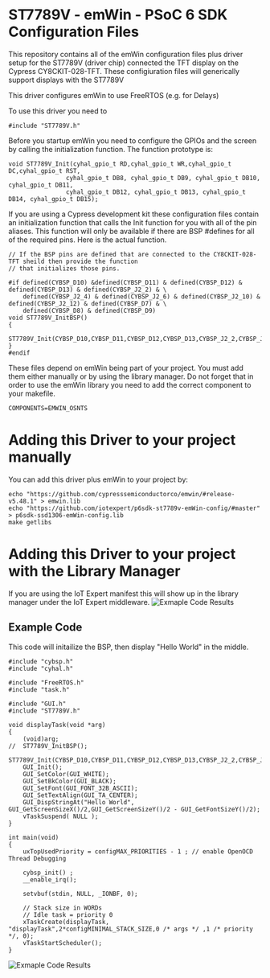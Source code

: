 # ST7789V - emWin - PSoC 6 SDK Configuration Files
This repository contains all of the emWin configuration files plus driver setup for the ST7789V (driver chip) connected the TFT display on the Cypress CY8CKIT-028-TFT.  These configiuration files will generically support displays with the ST7789V

This driver configures emWin to use FreeRTOS (e.g. for Delays)

To use this driver you need to
```
#include "ST7789V.h"
```

Before you startup emWin you need to configure the GPIOs and the screen by calling the initialization function.  The function prototype is:
```
void ST7789V_Init(cyhal_gpio_t RD,cyhal_gpio_t WR,cyhal_gpio_t DC,cyhal_gpio_t RST,
                cyhal_gpio_t DB8, cyhal_gpio_t DB9, cyhal_gpio_t DB10, cyhal_gpio_t DB11,
                cyhal_gpio_t DB12, cyhal_gpio_t DB13, cyhal_gpio_t DB14, cyhal_gpio_t DB15);
```

If you are using a Cypress development kit these configuration files contain an initialization function that calls the Init function for you with all of the pin aliases.  This function will only be available if there are BSP #defines for all of the required pins.  Here is the actual function.
```
// If the BSP pins are defined that are connected to the CY8CKIT-028-TFT sheild then provide the function
// that initializes those pins.

#if defined(CYBSP_D10) &defined(CYBSP_D11) & defined(CYBSP_D12) & defined(CYBSP_D13) & defined(CYBSP_J2_2) & \
    defined(CYBSP_J2_4) & defined(CYBSP_J2_6) & defined(CYBSP_J2_10) & defined(CYBSP_J2_12) & defined(CYBSP_D7) & \
    defined(CYBSP_D8) & defined(CYBSP_D9)
void ST7789V_InitBSP()
{
    ST7789V_Init(CYBSP_D10,CYBSP_D11,CYBSP_D12,CYBSP_D13,CYBSP_J2_2,CYBSP_J2_4,CYBSP_J2_6,CYBSP_J2_10,CYBSP_J2_12,CYBSP_D7,CYBSP_D8,CYBSP_D9);
}
#endif
```

These files depend on emWin being part of your project.  You must add them either manually or by using the library manager.  Do not forget that in order to use the emWin library you need to add the correct component to your makefile.
```
COMPONENTS=EMWIN_OSNTS
```


# Adding this Driver to your project manually
You can add this driver plus emWin to your project by:
```
echo "https://github.com/cypresssemiconductorco/emwin/#release-v5.48.1" > emwin.lib
echo "https://github.com/iotexpert/p6sdk-st7789v-emWin-config/#master" > p6sdk-ssd1306-emWin-config.lib
make getlibs
```
# Adding this Driver to your project with the Library Manager
If you are using the IoT Expert manifest this will show up in the library manager under the IoT Expert middleware.
![Exmaple Code Results](https://raw.githubusercontent.com/iotexpert/p6sdk-st7789v-emwin-cyrtos-config/master/libraryManager.png)

## Example Code
This code will initailize the BSP, then display "Hello World" in the middle.
```
#include "cybsp.h"
#include "cyhal.h"

#include "FreeRTOS.h"
#include "task.h"

#include "GUI.h"
#include "ST7789V.h"

void displayTask(void *arg)
{
	(void)arg;
//	ST7789V_InitBSP();
	ST7789V_Init(CYBSP_D10,CYBSP_D11,CYBSP_D12,CYBSP_D13,CYBSP_J2_2,CYBSP_J2_4,CYBSP_J2_6,CYBSP_J2_10,CYBSP_J2_12,CYBSP_D7,CYBSP_D8,CYBSP_D9);
	GUI_Init();
	GUI_SetColor(GUI_WHITE);
	GUI_SetBkColor(GUI_BLACK);
	GUI_SetFont(GUI_FONT_32B_ASCII);
	GUI_SetTextAlign(GUI_TA_CENTER);
	GUI_DispStringAt("Hello World", GUI_GetScreenSizeX()/2,GUI_GetScreenSizeY()/2 - GUI_GetFontSizeY()/2);
	vTaskSuspend( NULL );
}

int main(void)
{
    uxTopUsedPriority = configMAX_PRIORITIES - 1 ; // enable OpenOCD Thread Debugging

    cybsp_init() ;
    __enable_irq();

    setvbuf(stdin, NULL, _IONBF, 0);

    // Stack size in WORDs
    // Idle task = priority 0
    xTaskCreate(displayTask, "displayTask",2*configMINIMAL_STACK_SIZE,0 /* args */ ,1 /* priority */, 0);
    vTaskStartScheduler();
}

```

![Exmaple Code Results](https://raw.githubusercontent.com/iotexpert/p6sdk-st7789v-emwin-cyrtos-config/master/st7789v.jpg)
